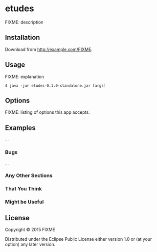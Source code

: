 # etudes

FIXME: description

## Installation

Download from http://example.com/FIXME.

## Usage

FIXME: explanation

    $ java -jar etudes-0.1.0-standalone.jar [args]

## Options

FIXME: listing of options this app accepts.

## Examples

...

### Bugs

...

### Any Other Sections
### That You Think
### Might be Useful

## License

Copyright © 2015 FIXME

Distributed under the Eclipse Public License either version 1.0 or (at
your option) any later version.
